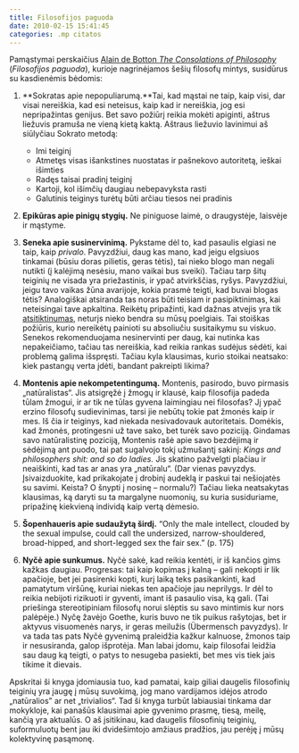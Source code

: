 ```yaml
---
title: Filosofijos paguoda
date: 2010-02-15 15:41:45
categories: .mp citatos
---
```


Pamąstymai perskaičius [Alain de Botton *The Consolations of Philosophy*](http://www.alaindebotton.com/philosophy.asp) (*Filosofijos paguoda*), kurioje nagrinėjamos šešių filosofų mintys, susidūrus su kasdienėmis bėdomis:

1.  **Sokratas apie nepopuliarumą.**Tai, kad mąstai ne taip, kaip visi, dar visai nereiškia, kad esi neteisus, kaip kad ir nereiškia, jog esi nepripažintas genijus. Bet savo požiūrį reikia mokėti apiginti, aštrus liežuvis pramuša ne vieną kietą kaktą. Aštraus liežuvio lavinimui aš siūlyčiau Sokrato metodą:
    -   Imi teiginį
    -   Atmetęs visas išankstines nuostatas ir pašnekovo autoritetą, ieškai išimties
    -   Radęs taisai pradinį teiginį
    -   Kartoji, kol išimčių daugiau nebepavyksta rasti
    -   Galutinis teiginys turėtų būti arčiau tiesos nei pradinis

2.  **Epikūras apie pinigų stygių.** Ne piniguose laimė, o draugystėje, laisvėje ir mąstyme.
3.  **Seneka apie susinervinimą.** Pykstame dėl to, kad pasaulis elgiasi ne taip, kaip *privalo*. Pavyzdžiui, daug kas mano, kad jeigu elgsiuos tinkamai (būsiu doras pilietis, geras tėtis), tai nieko blogo man negali nutikti (į kalėjimą nesėsiu, mano vaikai bus sveiki). Tačiau tarp šitų teiginių ne visada yra priežastinis, ir ypač atvirkščias, ryšys. Pavyzdžiui, jeigu tavo vaikas žūna avarijoje, kokia prasmė teigti, kad buvai blogas tėtis? Analogiškai atsiranda tas noras būti teisiam ir pasipiktinimas, kai neteisingai tave apkaltina. Reikėtų pripažinti, kad dažnas atvejis yra tik [atsitiktinumas](http://jonaskubilius.mp/blog/tarp-atsitiktinumo-ir-likimo), neturįs nieko bendra su mūsų poelgiais. Tai stoiškas požiūris, kurio nereikėtų painioti su absoliučiu susitaikymu su viskuo. Senekos rekomenduojama nesinervinti per daug, kai nutinka kas nepakeičiamo, tačiau tas nereiškia, kad reikia rankas sudėjus sėdėti, kai problemą galima išspręsti. Tačiau kyla klausimas, kurio stoikai neatsako: kiek pastangų verta įdėti, bandant pakreipti likima?
4.  **Montenis apie nekompetentingumą.** Montenis, pasirodo, buvo pirmasis „natūralistas“. Jis atsigręžė į žmogų ir klausė, kaip filosofija padeda tūlam žmogui, ir ar tik ne tūlas gyvena laimingiau nei filosofas? Jį ypač erzino filosofų sudievinimas, tarsi jie nebūtų tokie pat žmonės kaip ir mes. Iš čia ir teiginys, kad niekada nesivadovauk autoritetais. Domėkis, kad žmonės, protingesni už tave sako, bet turėk savo poziciją. Gindamas savo natūralistinę poziciją, Montenis rašė apie savo bezdėjimą ir sėdėjimą ant puodo, tai pat sugalvojo tokį užmušantį sakinį: *Kings and philosophers shit: and so do ladies.* Jis skatino pažvelgti plačiau ir neaiškinti, kad tas ar anas yra „natūralu“. (Dar vienas pavyzdys. Įsivaizduokite, kad prikakojate į drobinį audeklą ir paskui tai nešiojatės su savimi. Keista? O šnypti į nosinę – normalu?) Tačiau lieka neatsakytas klausimas, ką daryti su ta margalyne nuomonių, su kuria susiduriame, pripažinę kiekvieną individą kaip vertą dėmesio.
5.  **Šopenhaueris apie sudaužytą širdį.** “Only the male intellect, clouded by the sexual impulse, could call the undersized, narrow-shouldered, broad-hipped, and short-legged sex the fair sex.” (p. 175)
6.  **Nyčė apie sunkumus.** Nyčė sakė, kad reikia kentėti, ir iš kančios gims kažkas daugiau. Progresas: tai kaip kopimas į kalną – gali nekopti ir lik apačioje, bet jei pasirenki kopti, kurį laiką teks pasikankinti, kad pamatytum viršūnę, kuriai niekas ten apačioje jau neprilygs. Ir dėl to reikia nebijoti rizikuoti ir gyventi, imant iš pasaulio visa, ką gali. (Tai priešinga stereotipiniam filosofų norui slėptis su savo mintimis kur nors palėpėje.) Nyčę žavėjo Goethe, kuris buvo ne tik puikus rašytojas, bet ir aktyvus visuomenės narys, ir geras meilužis (Übermensch pavyzdys). Ir va tada tas pats Nyčė gyvenimą praleidžia kažkur kalnuose, žmonos taip ir nesusiranda, galop išprotėja. Man labai įdomu, kaip filosofai leidžia sau daug ką teigti, o patys to nesugeba pasiekti, bet mes vis tiek jais tikime it dievais.

Apskritai ši knyga įdomiausia tuo, kad pamatai, kaip giliai daugelis filosofinių teiginių yra įaugę į mūsų suvokimą, jog mano vardijamos idėjos atrodo „natūralios” ar net „trivialios“. Tad ši knyga turbūt labiausiai tinkama dar mokykloje, kai panašūs klausimai apie gyvenimo prasmę, tiesą, meilę, kančią yra aktualūs. O aš įsitikinau, kad daugelis filosofinių teiginių, suformuluotų bent jau iki dvidešimtojo amžiaus pradžios, jau perėję į mūsų kolektyvinę pasąmonę.
